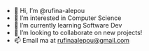 - 👋 Hi, I’m @rufina-alepou
- 👀 I’m interested in Computer Science
- 🌱 I’m currently learning Software Dev
- 💞️ I’m looking to collaborate on new projects!
- 📫 Email ma at rufinaalepou@gmail.com

<!---
rufina-alepou/rufina-alepou is a ✨ special ✨ repository because its `README.md` (this file) appears on your GitHub profile.
You can click the Preview link to take a look at your changes.
--->
